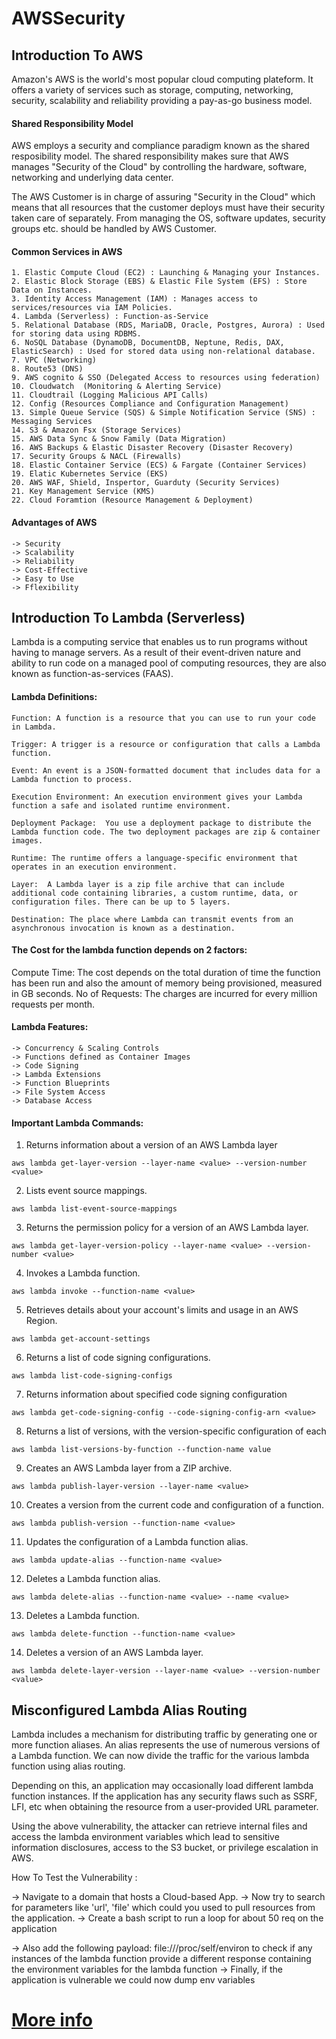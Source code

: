 # AWSSecurity

## Introduction To AWS

Amazon's AWS is the world's most popular cloud computing plateform. It offers a variety of services such as storage, computing, networking, security, scalability and reliability providing a pay-as-go business model.

#### Shared Responsibility Model

AWS employs a security and compliance paradigm known as the shared resposibility model. The shared responsibility makes sure that AWS manages "Security of the Cloud" by controlling the hardware, software, networking and underlying data center.

The AWS Customer is in charge of assuring "Security in the Cloud" which means that all resources that the customer deploys must have their security taken care of separately. From managing the OS, software updates, security groups etc. should be handled by AWS Customer.

#### Common Services in AWS

```
1. Elastic Compute Cloud (EC2) : Launching & Managing your Instances.
2. Elastic Block Storage (EBS) & Elastic File System (EFS) : Store Data on Instances.
3. Identity Access Management (IAM) : Manages access to services/resources via IAM Policies.
4. Lambda (Serverless) : Function-as-Service
5. Relational Database (RDS, MariaDB, Oracle, Postgres, Aurora) : Used for storing data using RDBMS.
6. NoSQL Database (DynamoDB, DocumentDB, Neptune, Redis, DAX, ElasticSearch) : Used for stored data using non-relational database.
7. VPC (Networking)
8. Route53 (DNS)
9. AWS cognito & SSO (Delegated Access to resources using federation)
10. Cloudwatch  (Monitoring & Alerting Service)
11. Cloudtrail (Logging Malicious API Calls)
12. Config (Resources Compliance and Configuration Management)
13. Simple Queue Service (SQS) & Simple Notification Service (SNS) : Messaging Services
14. S3 & Amazon Fsx (Storage Services)
15. AWS Data Sync & Snow Family (Data Migration)
16. AWS Backups & Elastic Disaster Recovery (Disaster Recovery)
17. Security Groups & NACL (Firewalls)
18. Elastic Container Service (ECS) & Fargate (Container Services)
19. Elatic Kubernetes Service (EKS) 
20. AWS WAF, Shield, Inspertor, Guarduty (Security Services)
21. Key Management Service (KMS)
22. Cloud Foramtion (Resource Management & Deployment)
```
#### Advantages of AWS
```
-> Security
-> Scalability
-> Reliability
-> Cost-Effective
-> Easy to Use
-> Fflexibility
```

## Introduction To Lambda (Serverless)

Lambda is a computing service that enables us to run programs without having to manage servers. As a result of their event-driven nature and ability to run code on a managed pool of computing resources, they are also known as function-as-services (FAAS).

#### Lambda Definitions:

```
Function: A function is a resource that you can use to run your code in Lambda.

Trigger: A trigger is a resource or configuration that calls a Lambda function.

Event: An event is a JSON-formatted document that includes data for a Lambda function to process. 

Execution Environment: An execution environment gives your Lambda function a safe and isolated runtime environment. 

Deployment Package:  You use a deployment package to distribute the Lambda function code. The two deployment packages are zip & container images.

Runtime: The runtime offers a language-specific environment that operates in an execution environment.

Layer:  A Lambda layer is a zip file archive that can include additional code containing libraries, a custom runtime, data, or configuration files. There can be up to 5 layers.

Destination: The place where Lambda can transmit events from an asynchronous invocation is known as a destination.
```
#### The Cost for the lambda function depends on 2 factors:

Compute Time: The cost depends on the total duration of time the function has been run and also the amount of memory being provisioned, measured in GB seconds. 
No of Requests: The charges are incurred for every million requests per month.

#### Lambda Features:

```
-> Concurrency & Scaling Controls
-> Functions defined as Container Images
-> Code Signing
-> Lambda Extensions
-> Function Blueprints
-> File System Access
-> Database Access
```
#### Important Lambda Commands:
1. Returns information about a version of an AWS Lambda layer
```
aws lambda get-layer-version --layer-name <value> --version-number <value>
```
2. Lists event source mappings.
```
aws lambda list-event-source-mappings
```
3. Returns the permission policy for a version of an AWS Lambda layer.
```
aws lambda get-layer-version-policy --layer-name <value> --version-number <value>
```
4. Invokes a Lambda function.
```
aws lambda invoke --function-name <value>
```
5. Retrieves details about your account's limits and usage in an AWS Region.
```
aws lambda get-account-settings
```
6. Returns a list of code signing configurations.
```
aws lambda list-code-signing-configs
```
7. Returns information about specified code signing configuration
```
aws lambda get-code-signing-config --code-signing-config-arn <value>
```
8. Returns a list of versions, with the version-specific configuration of each
```
aws lambda list-versions-by-function --function-name value
```  
9. Creates an AWS Lambda layer from a ZIP archive.
```
aws lambda publish-layer-version --layer-name <value>
```
10. Creates a version from the current code and configuration of a function.
```
aws lambda publish-version --function-name <value>
```  
11. Updates the configuration of a Lambda function alias.
```
aws lambda update-alias --function-name <value>
```
12. Deletes a Lambda function alias.
```
aws lambda delete-alias --function-name <value> --name <value>
```  
13. Deletes a Lambda function.
```
aws lambda delete-function --function-name <value>
```
14. Deletes a version of an AWS Lambda layer.
```
aws lambda delete-layer-version --layer-name <value> --version-number <value>
```
## Misconfigured Lambda Alias Routing

Lambda includes a mechanism for distributing traffic by generating one or more function aliases. An alias represents the use of numerous versions of a Lambda function. We can now divide the traffic for the various lambda function using alias routing.

Depending on this, an application may occasionally load different lambda function instances. If the application has any security flaws such as SSRF, LFI, etc when obtaining the resource from a user-provided URL parameter. 

Using the above vulnerability, the attacker can retrieve internal files and access the lambda environment variables which lead to sensitive information disclosures, access to the S3 bucket, or privilege escalation in AWS. 

How To Test the Vulnerability :

-> Navigate to a domain that hosts a Cloud-based App.
-> Now try to search for parameters like 'url', 'file' which could you used to pull resources from the application.
-> Create a bash script to run a loop for about 50 req on the application

-> Also add the following payload: file:///proc/self/environ to check if any instances of the lambda function provide a different response containing the environment variables for the lambda function
-> Finally, if the application is vulnerable we could now dump env variables


# [More info](https://docs.aws.amazon.com/AWSEC2/latest/UserGuide/concepts.html)
